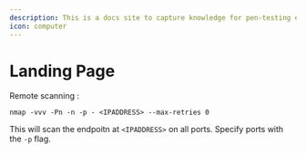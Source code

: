 ```yaml
---
description: This is a docs site to capture knowledge for pen-testing engagements
icon: computer
---
```


# Landing Page

Remote scanning :&#x20;

```
nmap -vvv -Pn -n -p - <IPADDRESS> --max-retries 0 
```

This will scan the endpoitn at `<IPADDRESS>`  on all ports. Specify ports with the `-p` flag.
